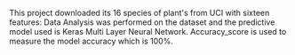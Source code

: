 This project downloaded its 16 species of plant's from UCI with sixteen features:
Data Analysis was performed on the dataset and the predictive model used is Keras Multi Layer Neural Network.
Accuracy_score is used to measure the model accuracy which is 100%.

